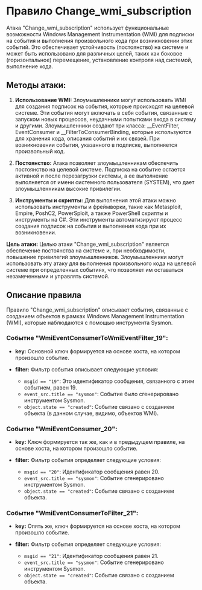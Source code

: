 #  Правило Change_wmi_subscription

Атака "Change_wmi_subscription" использует функциональные возможности Windows Management Instrumentation (WMI) для подписки на события и выполнения произвольного кода при возникновении этих событий. Это обеспечивает устойчивость (постоянство) на системе и может быть использовано для различных целей, таких как боковое (горизонтальное) перемещение, установление контроля над системой, выполнение кода.

## Методы атаки:

1. **Использование WMI:** Злоумышленники могут использовать WMI для создания подписок на события, которые происходят на целевой системе. Эти события могут включать в себя события, связанные с запуском новых процессов, неудачными попытками входа в систему и другими. Злоумышленники создают три класса: __EventFilter, EventConsumer и __FilterToConsumerBinding, которые используются для хранения кода, описания событий и их связей. При возникновении события, указанного в подписке, выполняется произвольный код.

2. **Постоянство:** Атака позволяет злоумышленникам обеспечить постоянство на целевой системе. Подписка на событие остается активной и после перезагрузки системы, а ее выполнение выполняется от имени системного пользователя (SYSTEM), что дает злоумышленникам высокие привилегии.

3. **Инструменты и скрипты:** Для выполнения этой атаки можно использовать инструменты и фреймворки, такие как Metasploit, Empire, PoshC2, PowerSploit, а также PowerShell скрипты и инструменты на C#. Эти инструменты автоматизируют процесс создания подписок на события и выполнения кода при их возникновении.

**Цель атаки:** Целью атаки "Change_wmi_subscription" является обеспечение постоянства на системе и, при необходимости, повышение привилегий злоумышленников. Злоумышленники могут использовать эту атаку для выполнения произвольного кода на целевой системе при определенных событиях, что позволяет им оставаться незамеченными и управлять системой.

## Описание правила

Правило "Change_wmi_subscription" описывает события, связанные с созданием объектов в рамках Windows Management Instrumentation (WMI), которые наблюдаются с помощью инструмента Sysmon.

### Событие "WmiEventConsumerToWmiEventFilter_19":

- **key:** Основной ключ формируется на основе хоста, на котором произошло событие.

- **filter:** Фильтр события описывает следующие условия:
  - `msgid == "19"`: Это идентификатор сообщения, связанного с этим событием, равен 19.
  - `event_src.title == "sysmon"`: Событие было сгенерировано инструментом Sysmon.
  - `object.state == "created"`: Событие связано с созданием объекта (в данном случае, видимо, объектов WMI).

### Событие "WmiEventConsumer_20":

- **key:** Ключ формируется так же, как и в предыдущем правиле, на основе хоста, на котором произошло событие.

- **filter:** Фильтр события определяет следующие условия:
  - `msgid == "20"`: Идентификатор сообщения равен 20.
  - `event_src.title == "sysmon"`: Событие сгенерировано инструментом Sysmon.
  - `object.state == "created"`: Событие связано с созданием объекта.

### Событие "WmiEventConsumerToFilter_21":

- **key:** Опять же, ключ формируется на основе хоста, на котором произошло событие.

- **filter:** Фильтр события определяет следующие условия:
  - `msgid == "21"`: Идентификатор сообщения равен 21.
  - `event_src.title == "sysmon"`: Событие сгенерировано инструментом Sysmon.
  - `object.state == "created"`: Событие связано с созданием объекта.
